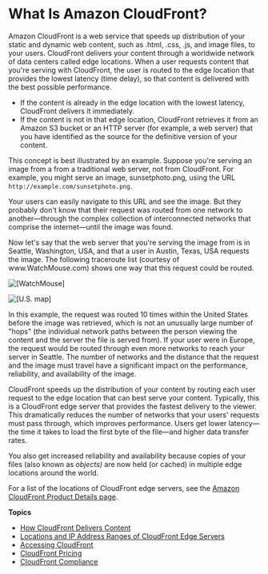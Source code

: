# What Is Amazon CloudFront?<a name="Introduction"></a>

Amazon CloudFront is a web service that speeds up distribution of your static and dynamic web content, such as \.html, \.css, \.js, and image files, to your users\. CloudFront delivers your content through a worldwide network of data centers called edge locations\. When a user requests content that you're serving with CloudFront, the user is routed to the edge location that provides the lowest latency \(time delay\), so that content is delivered with the best possible performance\.
+ If the content is already in the edge location with the lowest latency, CloudFront delivers it immediately\.
+ If the content is not in that edge location, CloudFront retrieves it from an Amazon S3 bucket or an HTTP server \(for example, a web server\) that you have identified as the source for the definitive version of your content\.

This concept is best illustrated by an example\. Suppose you're serving an image from a from a traditional web server, not from CloudFront\. For example, you might serve an image, sunsetphoto\.png, using the URL `http://example.com/sunsetphoto.png`\.

Your users can easily navigate to this URL and see the image\. But they probably don't know that their request was routed from one network to another—through the complex collection of interconnected networks that comprise the internet—until the image was found\. 

Now let's say that the web server that you're serving the image from is in Seattle, Washington, USA, and that a user in Austin, Texas, USA requests the image\. The following traceroute list \(courtesy of www\.WatchMouse\.com\) shows one way that this request could be routed\. 

![\[WatchMouse\]](http://docs.aws.amazon.com/AmazonCloudFront/latest/DeveloperGuide/images/GSG_0001_RouteText.png)

![\[U.S. map\]](http://docs.aws.amazon.com/AmazonCloudFront/latest/DeveloperGuide/images/GSG_0001_USMapWithRoute.png)

In this example, the request was routed 10 times within the United States before the image was retrieved, which is not an unusually large number of "hops" \(the individual network paths between the person viewing the content and the server the file is served from\)\. If your user were in Europe, the request would be routed through even more networks to reach your server in Seattle\. The number of networks and the distance that the request and the image must travel have a significant impact on the performance, reliability, and availability of the image\. 

CloudFront speeds up the distribution of your content by routing each user request to the edge location that can best serve your content\. Typically, this is a CloudFront edge server that provides the fastest delivery to the viewer\. This dramatically reduces the number of networks that your users' requests must pass through, which improves performance\. Users get lower latency—the time it takes to load the first byte of the file—and higher data transfer rates\.

You also get increased reliability and availability because copies of your files \(also known as *objects\)* are now held \(or cached\) in multiple edge locations around the world\. 

For a list of the locations of CloudFront edge servers, see the [Amazon CloudFront Product Details page](https://aws.amazon.com/cloudfront/details)\.

**Topics**
+ [How CloudFront Delivers Content](HowCloudFrontWorks.md)
+ [Locations and IP Address Ranges of CloudFront Edge Servers](LocationsOfEdgeServers.md)
+ [Accessing CloudFront](introduction-accessing-cloudfront.md)
+ [CloudFront Pricing](CloudFrontPricing.md)
+ [CloudFront Compliance](compliance.md)